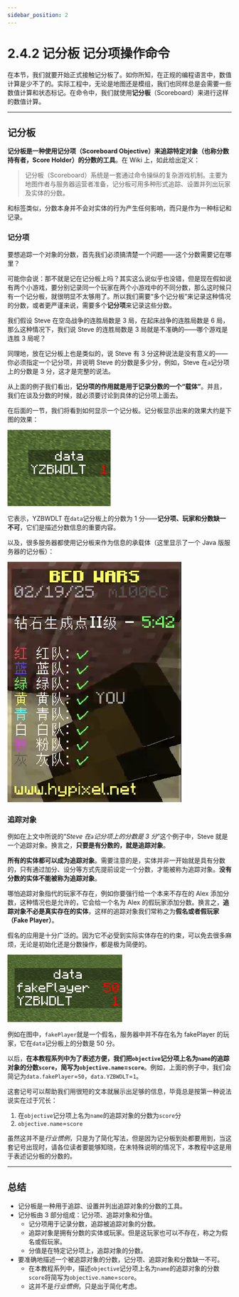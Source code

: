 ```yaml
---
sidebar_position: 2
---
```


# 2.4.2 记分板 记分项操作命令

在本节，我们就要开始正式接触记分板了。如你所知，在正规的编程语言中，数值计算是少不了的。实际工程中，无论是地图还是模组，我们也同样总是会需要一些数值计算和状态标记。在命令中，我们就使用**记分板**（Scoreboard）来进行这样的数值计算。

---

## 记分板

**记分板是一种使用记分项（Scoreboard Objective）来追踪特定对象（也称分数持有者，Score Holder）的分数的工具**。在 Wiki 上，如此给出定义：

> 记分板（Scoreboard）系统是一套通过命令操纵的复杂游戏机制。主要为地图作者与服务器运营者准备，记分板可用多种形式追踪、设置并列出玩家及实体的分数。

和标签类似，分数本身并不会对实体的行为产生任何影响，而只是作为一种标记和记录。

### 记分项

要想追踪一个对象的分数，首先我们必须搞清楚一个问题——这个分数需要记在哪里？

可能你会说：那不就是记在记分板上吗？其实这么说似乎也没错，但是现在假如说有两个小游戏，要分别记录同一个玩家在两个小游戏中的不同分数，那么这时候只有一个记分板，就很明显不太够用了。所以我们需要“多个记分板”来记录这种情况的分数，或者更严谨来说，需要多个**记分项**来记录这些分数。

我们假设 Steve 在空岛战争的连胜局数是 3 局，在起床战争的连胜局数是 6 局，那么这种情况下，我们说 Steve 的连胜局数是 3 局就是不准确的——哪个游戏是连胜 3 局呢？

同理地，放在记分板上也是类似的，说 Steve 有 3 分这种说法是没有意义的——你必须指定一个记分项，并说明 Steve 的分数是多少分，例如，Steve 在`a`记分项上的分数是 3 分，这才是完整的说法。

从上面的例子我们看出，**记分项的作用就是用于记录分数的一个“载体”**。并且，我们在谈及分数的时候，就必须要讨论到具体的记分项上面去。

在后面的一节，我们将看到如何显示一个记分板。记分板显示出来的效果大约是下图的效果：

![scoreboard_1](../img/section4/scoreboard_1.png)

它表示，YZBWDLT 在`data`记分板上的分数为 1 分——**记分项、玩家和分数缺一不可**，它们是描述分数信息的重要内容。

以及，很多服务器都使用记分板来作为信息的承载体（这里显示了一个 Java 版服务器的记分板）：

![scoreboard_2](../img/section4/scoreboard_2.png)

### 追踪对象

例如在上文中所说的“*Steve 在`a`记分项上的分数是 3 分*”这个例子中，Steve 就是一个追踪对象。换言之，**只要是有分数的，就是追踪对象**。

**所有的实体都可以成为追踪对象**。需要注意的是，实体并非一开始就是具有分数的，只有通过加分、设分等方式先提前设定一个分数，才能被称为追踪对象。**没有分数的实体不能被称为追踪对象**。

哪怕追踪对象指代的玩家不存在，例如你要强行给一个本来不存在的 Alex 添加分数，这种情况也是允许的，它会给一个名为 Alex 的假玩家添加分数。换言之，**追踪对象不必是真实存在的实体**，这样的追踪对象我们常称之为**假名或者假玩家（Fake Player）**。

假名的应用是十分广泛的。因为它不必受到实际实体存在的约束，可以免去很多麻烦，无论是初始化还是分数操作，都是极为简便的。

![scoreboard_3](../img/section4/scoreboard_3.png)

例如在图中，`fakePlayer`就是一个假名，服务器中并不存在名为 fakePlayer 的玩家，它在`data`记分板上的分数是 50 分。

以后，**在本教程系列中为了表述方便，我们把`objective`记分项上名为`name`的追踪对象的分数`score`，简写为`objective.name`=`score`**。例如，上面的例子中，我们会简记为`data.fakePlayer`=`50`，`data.YZBWDLT`=`1`。

这套记号可以帮助我们用很短的文本就展示出足够的信息，毕竟总是按第一种说法说实在过于冗长：

1. 在`objective`记分项上名为`name`的追踪对象的分数为`score`分
2. `objective.name`=`score`

虽然这并不是*行业惯例*，只是为了简化写法，但是因为记分板到处都要用到，当这套记号出现时，请各位读者要能够知晓，在未特殊说明的情况下，本教程中这是用于表述记分板的分数的。

---

## 总结

- 记分板是一种用于追踪、设置并列出追踪对象的分数的工具。
- 记分板由 3 部分组成：记分项、追踪对象和分值。
  - 记分项用于记录分数，追踪被追踪对象的分数。
  - 追踪对象是拥有分数的实体或玩家。但是这玩家也可以不存在，称之为假名或假玩家。
  - 分值是在特定记分项上，追踪对象的分数。
- 要准确地描述一个被追踪对象的分数，记分项、追踪对象和分数缺一不可。
  - 在本教程系列中，描述`objective`记分项上名为`name`的追踪对象的分数`score`将简写为`objective.name`=`score`。
  - 这并不是*行业惯例*，只是出于简化考虑。
